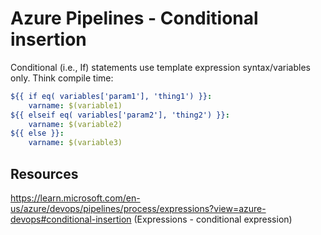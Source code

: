 # Azure Pipelines - Conditional insertion

Conditional (i.e., If) statements use template expression syntax/variables only. Think compile time:

```yaml
${{ if eq( variables['param1'], 'thing1') }}:
	varname: $(variable1)
${{ elseif eq( variables['param2'], 'thing2') }}:
	varname: $(variable2)
${{ else }}:
	varname: $(variable3)
```

## Resources

https://learn.microsoft.com/en-us/azure/devops/pipelines/process/expressions?view=azure-devops#conditional-insertion (Expressions - conditional expression)